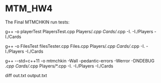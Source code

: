 # MTM_HW4
The Final MTMCHKIN
run tests:

g++ -o  playerTest PlayersTest.cpp Players/*.cpp Cards/*.cpp -I. -I./Players -I./Cards

g++ -o FilesTest filesTester.cpp Files.cpp  Players/*.cpp Cards/*.cpp -I. -I./Players -I./Cards

g++ --std=c++11 -o mtmchkin -Wall -pedantic-errors -Werror -DNDEBUG *.cpp Cards/*.cpp Players/*.cpp -I. -I./Players -I./Cards

diff out.txt output.txt